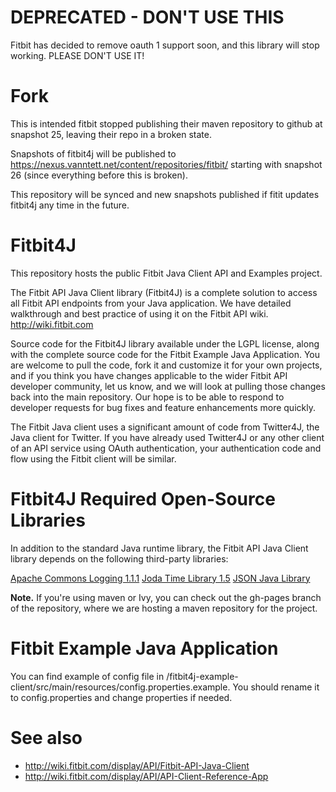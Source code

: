 # DEPRECATED - DON'T USE THIS #

Fitbit has decided to remove oauth 1 support soon, and this library will stop working. PLEASE DON'T USE IT!

# Fork #

This is intended fitbit stopped publishing their maven repository to github at snapshot 25, leaving their repo in a broken state.

Snapshots of fitbit4j will be published to https://nexus.vanntett.net/content/repositories/fitbit/ starting with snapshot 26 (since everything before this is broken).

This repository will be synced and new snapshots published if fitit updates fitbit4j any time in the future.

# Fitbit4J #

This repository hosts the public Fitbit Java Client API and Examples project.

The Fitbit API Java Client library (Fitbit4J) is a complete solution to access all Fitbit API endpoints from your Java application. We have detailed walkthrough and best practice of using it on the Fitbit API wiki. http://wiki.fitbit.com

Source code for the Fitbit4J library available under the LGPL license, along with the complete source code for the Fitbit Example Java Application. You are welcome to pull the code, fork it and customize it for your own projects, and if you think you have changes applicable to the wider Fitbit API developer community, let us know, and we will look at pulling those changes back into the main repository. Our hope is to be able to respond to developer requests for bug fixes and feature enhancements more quickly.

The Fitbit Java client uses a significant amount of code from Twitter4J, the Java client for Twitter. If you have already used Twitter4J or any other client of an API service using OAuth authentication, your authentication code and flow using the Fitbit client will be similar.


# Fitbit4J Required Open-Source Libraries #

In addition to the standard Java runtime library, the Fitbit API Java Client library depends on the following third-party libraries:

[Apache Commons Logging 1.1.1](http://commons.apache.org/logging/download_logging.cgi)
[Joda Time Library 1.5](http://sourceforge.net/projects/joda-time/files/joda-time)
[JSON Java Library](http://www.json.org/java/)


**Note.** If you're using maven or Ivy, you can check out the gh-pages branch of the repository, where we are hosting a maven repository for the project.

# Fitbit Example Java Application #

You can find example of config file in /fitbit4j-example-client/src/main/resources/config.properties.example.
You should rename it to config.properties and change properties if needed.



# See also #

* http://wiki.fitbit.com/display/API/Fitbit-API-Java-Client
* http://wiki.fitbit.com/display/API/API-Client-Reference-App

